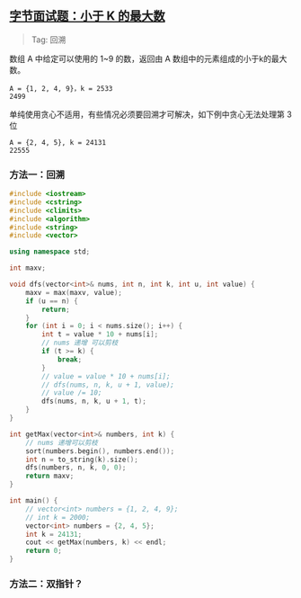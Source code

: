 ## [字节面试题：小于 K 的最大数](https://leetcode.cn/circle/discuss/fbhhev/)

> Tag: 回溯

数组 A 中给定可以使用的 1~9 的数，返回由 A 数组中的元素组成的小于k的最大数。

```
A = {1, 2, 4, 9}，k = 2533
2499
```

单纯使用贪心不适用，有些情况必须要回溯才可解决，如下例中贪心无法处理第 3 位

```
A = {2, 4, 5}, k = 24131
22555
```

### 方法一：回溯

```cpp
#include <iostream>
#include <cstring>
#include <climits>
#include <algorithm>
#include <string>
#include <vector>

using namespace std;

int maxv;

void dfs(vector<int>& nums, int n, int k, int u, int value) {
    maxv = max(maxv, value);
    if (u == n) {
        return;
    }
    for (int i = 0; i < nums.size(); i++) {
        int t = value * 10 + nums[i];
        // nums 递增 可以剪枝
        if (t >= k) {
            break;
        }
        // value = value * 10 + nums[i];
        // dfs(nums, n, k, u + 1, value);
        // value /= 10;
        dfs(nums, n, k, u + 1, t);
    }
}

int getMax(vector<int>& numbers, int k) {
    // nums 递增可以剪枝
    sort(numbers.begin(), numbers.end());
    int n = to_string(k).size();
    dfs(numbers, n, k, 0, 0);
    return maxv;
}

int main() {
    // vector<int> numbers = {1, 2, 4, 9};
    // int k = 2000;
    vector<int> numbers = {2, 4, 5};
    int k = 24131;
    cout << getMax(numbers, k) << endl;
    return 0;
}
```

### 方法二：双指针？

```cpp

```